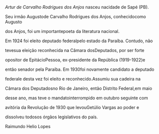 

*Artur de Carvalho Rodrigues dos Anjos* nasceu nacidade de Sapé (PB).

Seu irmão Augustode Carvalho Rodrigues dos Anjos, conhecidocomo Augusto

dos Anjos, foi um importantepoeta da literatura nacional.



Em 1924 foi eleito deputado federalpelo estado da Paraíba. Contudo, não

tevesua eleição reconhecida na Câmara dosDeputados, por ser forte

opositor de EpitácioPessoa, ex-presidente da República (1919-1922)e

então senador pela Paraíba. Em 1930foi novamente candidato a deputado

federale desta vez foi eleito e reconhecido.Assumiu sua cadeira na

Câmara dos Deputadosno Rio de Janeiro, então Distrito Federal,em maio

desse ano, mas teve o mandatointerrompido em outubro seguinte com

avitória da Revolução de 1930 que levouGetúlio Vargas ao poder e

dissolveu todosos órgãos legislativos do país.



Raimundo Helio Lopes



